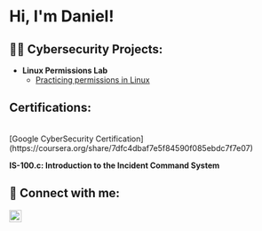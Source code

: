 <h1>Hi, I'm Daniel! 

<h2>👨‍💻 Cybersecurity Projects:</h2>

- <b>Linux Permissions Lab</b>
  - [Practicing permissions in Linux](https://github.com/DRgithubport/File-permissions-Linux-Lab#)


<h2>Certifications:</h2>
<br>[Google CyberSecurity Certification](https://coursera.org/share/7dfc4dbaf7e5f84590f085ebdc7f7e07)


<b>IS-100.c: Introduction to the Incident Command System<b/>
<h2> 🤳 Connect with me:</h2>



[<img align="left" alt="JoshMadakor | LinkedIn" width="22px" src="https://cdn.jsdelivr.net/npm/simple-icons@v3/icons/linkedin.svg" />][linkedin]





[linkedin]: https://www.linkedin.com/in/daniel-romero-bb32b11ba/

<!--
**joshmadakor1/joshmadakor1** is a ✨ _special_ ✨ repository because its `README.md` (this file) appears on your GitHub profile.

Here are some ideas to get you started:

- 🔭 I’m currently working on ...
- 🌱 I’m currently learning ...
- 👯 I’m looking to collaborate on ...
- 🤔 I’m looking for help with ...
- 💬 Ask me about ...
- 📫 How to reach me: ...
- 😄 Pronouns: ...
- ⚡ Fun fact: ...
-->
